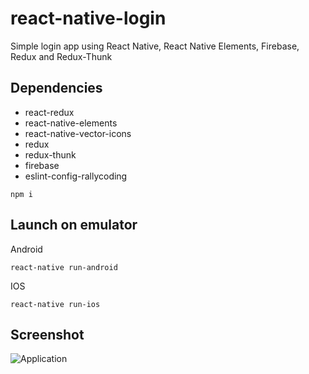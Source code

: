 # react-native-login
Simple login app using React Native, React Native Elements, Firebase, Redux and Redux-Thunk

## Dependencies
 * react-redux
 * react-native-elements
 * react-native-vector-icons
 * redux
 * redux-thunk
 * firebase
 * eslint-config-rallycoding
```
npm i
```

## Launch on emulator
Android
```
react-native run-android
```
IOS
```
react-native run-ios
```

## Screenshot
![Application](https://i.imgur.com/BqKy9je.png)